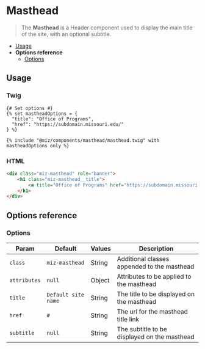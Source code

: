 # Masthead

> The **Masthead** is a Header component used to display the main title of the site, with an optional subtitle.

- [Usage](#usage)
- **Options reference**
  - [Options](#options)

## Usage

### Twig

```twig
{# Set options #}
{% set mastheadOptions = {
  "title": "Office of Programs",
  "href": "https://subdomain.missouri.edu/"
} %}

{% include "@miz/components/masthead/masthead.twig" with mastheadOptions only %}
```

### HTML

```html
<div class="miz-masthead" role="banner">
    <h1 class="miz-masthead__title">
        <a title="Office of Programs" href="https://subdomain.missouri.edu/">Office of Programs</a>
    </h1>
</div>
```

## Options reference

### Options

| Param        | Default             | Values | Description                                  |
|--------------|---------------------|--------|----------------------------------------------|
| `class`      | `miz-masthead`      | String | Additional classes appended to the masthead  |
| `attributes` | `null`              | Object | Attributes to be applied to the masthead     |
| `title`      | `Default site name` | String | The title to be displayed on the masthead    |
| `href`       | `#`                 | String | The url for the masthead title link          |
| `subtitle`   | `null`              | String | The subtitle to be displayed on the masthead |
